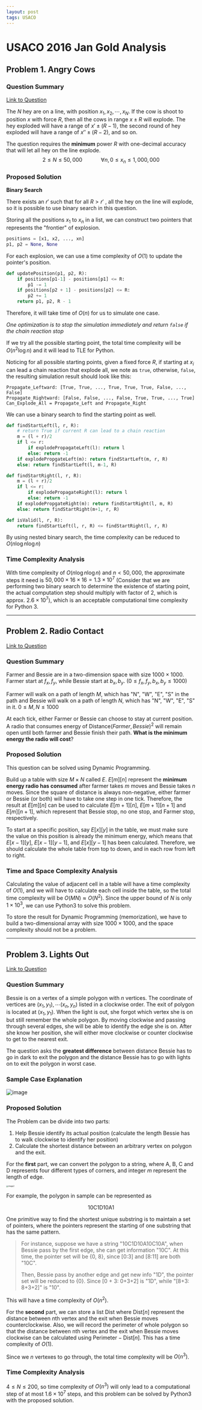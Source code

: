 ```yaml
---
layout: post
tags: USACO
---
```


<head>
    <script src="https://cdn.mathjax.org/mathjax/latest/MathJax.js?config=TeX-AMS-MML_HTMLorMML" type="text/javascript"></script>
    <script type="text/x-mathjax-config">
        MathJax.Hub.Config({
            tex2jax: {
            skipTags: ['script', 'noscript', 'style', 'textarea', 'pre'],
            inlineMath: [ ['$','$'], ["\\(","\\)"] ],
            displayMath: [ ['$$','$$'], ["\\[","\\]"] ],
            }
        });
    </script>
</head>


# USACO 2016 Jan Gold Analysis

## Problem 1. Angry Cows

### Question Summary

[Link to Question](http://usaco.org/index.php?page=viewproblem2&cpid=597
)

The $N$ hey are on a line, with position $x_1, x_2, \cdots, x_N$. If the cow is shoot to position $x$ with force $R$, then all the cows in range $x \pm R$ will explode. The hey exploded will have a range of $x' \pm (R - 1)$, the second round of hey exploded will have a range of $x'' \pm (R-2)$, and so on.

The question requires the **minimum** power $R$ with one-decimal accuracy that will let all hey on the line explode.
$$
2 \leq N \leq 50,000 \quad \quad \quad \forall n, 0 \leq x_n \leq 1,000,000
$$

### Proposed Solution 

**Binary Search**

There exists an $r'$ such that for all $R>r'$  , all the hey on the line will explode, so it is possible to use binary search in this question.

Storing all the positions $x_1$ to $x_n$ in a list, we can construct two pointers that represents the "frontier" of explosion.

```python
positions = [x1, x2, ..., xn]
p1, p2 = None, None
```

For each explosion, we can use a time complexity of $O(1)$ to update the pointer's position.

```python
def updatePosition(p1, p2, R):
    if positions[p1-1] - positions[p1] <= R:
        p1 -= 1
    if positions[p2 + 1] - positions[p2] <= R:
        p2 += 1
    return p1, p2, R - 1
```

Therefore, it will take time of $O(n)$ for us to simulate one case.

*One optimization is to stop the simulation immediately and return `false` if the chain reaction stop*

If we try all the possible starting point, the total time complexity will be $O(n^2\log{n})$ and it will lead to TLE for Python.

Noticing for all possible starting points, given a fixed force $R$, if starting at $x_i$ can lead a chain reaction that explode all, we note as `true`, otherwise, `false`, the resulting simulation result should look like this:

```
Propagate_Leftward: [True, True, ..., True, True, True, False, ..., False]
Propagate_Rightward: [False, False, ..., False, True, True, ..., True]
Can_Explode_All = Propagate_Left and Propagate_Right
```

We can use a binary search to find the starting point as well.

```python
def findStartLeft(l, r, R):
    # return True if current R can lead to a chain reaction
    m = (l + r)/2
    if l <= r:
        if explodePropagateLeft(l): return l
        else: return -1
    if explodePropgateLeft(m): return findStartLeft(m, r, R)
    else: return findStartLeft(l, m-1, R)

def findStartRight(l, r, R):
    m = (l + r)/2
    if l <= r:
        if explodePropagateRight(l): return l
        else: return -1
    if explodePropgateRight(m): return findStartRight(l, m, R)
    else: return findStartRight(m+1, r, R)

def isValid(l, r, R):
    return findStartLeft(l, r, R) <= findStartRight(l, r, R)
```

By using nested binary search, the time complexity can be reduced to $O(n\log{n}\log{n})$

### Time Complexity Analysis

With time complexity of $O(n \log{n}\log{n})$ and $n < 50,000$, the approximate steps it need is $50,000 \times 16\times 16 = 1.3\times 10^7$ (Consider that we are performing two binary search to determine the existence of starting point, the actual computation step should multiply with factor of $2$, which is approx. $2.6\times 10^7$), which is an acceptable computational time complexity for Python 3.

---

## Problem 2. Radio Contact

[Link to Question](http://usaco.org/index.php?page=viewproblem2&cpid=598)

### Question Summary

Farmer and Bessie are in a two-dimension space with size $1000\times 1000$. Farmer start at $f_x, f_y$, while Bessie start at $b_x, b_y$. ($0 \leq f_x, f_y, b_x, b_y \leq 1000$)

Farmer will walk on a path of length $M$, which has "N", "W", "E", "S" in the path and Bessie will walk on a path of length $N$, which has "N", "W", "E", "S" in it. $0 \leq M, N \leq 1000$

At each tick, either Farmer or Bessie can choose to stay at current position. A radio that consumes energy of $\text{Distance}(Farmer, Bessie)^2$  will remain open until both farmer and Bessie finish their path. **What is the minimum energy the radio will cost**?

### Proposed Solution

This question can be solved using Dynamic Programming.

Build up a table with size $M \times N$ called $E$. $E[m][n]$ represent the **minimum energy radio has consumed** after farmer takes $m$ moves and Bessie takes $n$ moves. Since the square of distance is always non-negative, either farmer or Bessie (or both) will have to take one step in one tick. Therefore, the result at $E[m][n]$ can be used to calculate $E[m + 1][n]$, $E[m  + 1][n + 1]$ and $E[m][n + 1]$, which represent that Bessie stop, no one stop, and Farmer stop, respectively.

To start at a specific position, say $E[x][y]$ in the table, we must make sure the value on this position is already the minimum energy, which means that $E[x-1][y]$, $E[x-1][y-1]$, and $E[x][y-1]$ has been calculated. Therefore, we should calculate the whole table from top to down, and in each row from left to right.

### Time and Space Complexity Analysis

Calculating the value of adjacent cell in a table will have a time complexity of $O(1)$, and we will have to calculate each cell inside the table, so the total time complexity will be $O(MN) \approx O(N^2)$. Since the upper bound of $N$ is only $1\times 10^3$, we can use Python3 to solve this problem.

To store the result for Dynamic Programming (memorization), we have to build a two-dimensional array with size $1000\times 1000$, and the space complexity should not be a problem.



---

## Problem 3. Lights Out

[Link to Question](http://usaco.org/index.php?page=viewproblem2&cpid=599)

### Question Summary

Bessie is on a vertex of a simple polygon with $n$ vertices. The coordinate of vertices are $(x_1, y_1), \cdots (x_n, y_n)$ listed in a clockwise order. The exit of polygon is located at $(x_1, y_1)$. When the light is out, she forgot which vertex she is on but still remember the whole polygon. By moving clockwise and passing through several edges, she will be able to identify the edge she is on. After she know her position, she will either move clockwise or counter clockwise to get to the nearest exit.

The question asks the **greatest difference** between distance Bessie has to go in dark to exit the polygon and the distance Bessie has to go with lights on to exit the polygon in worst case.

### Sample Case Explanation

![image](https://markchenyutian.github.io/Markchen_Blog/Asset/USACO2016JanGold3_1.png)

### Proposed Solution

The Problem can be divide into two parts:

1. Help Bessie identify its actual position (calculate the length Bessie has to walk clockwise to identify her position)
2. Calculate the shortest distance between an arbitrary vertex on polygon and the exit.

For the **first** part, we can convert the polygon to a string, where A, B, C and D represents four different types of corners, and integer $m$ represent the length of edge.

<img src="https://markchenyutian.github.io/Markchen_Blog/Asset/USACO2016_Jan_Gold3-2.jpg" alt="image2" style="zoom: 33%;" />

For example, the polygon in sample can be represented as

$$
\text{10C1D10A1}
$$

One primitive way to find the shortest unique substring is to maintain a set of pointers, where the pointers represent the starting of one substring that has the same pattern.

> For instance, suppose we have a string "10C1D10A10C10A", when Bessie pass by the first edge, she can get information "10C". At this time, the pointer set will be {0, 8}, since [0:3] and [8:11] are both "10C".
>
> Then, Bessie pass by another edge and get new info "1D",  the pointer set will be reduced to {0}. Since [0 + 3: 0+3+2] is "1D", while "[8+3: 8+3+2]" is "10".

This will have a time complexity of $O(n^2)$.

For the **second** part, we can store a list $\text{Dist}$  where $\text{Dist}[n]$ represent the distance between $n$th vertex and the exit when Bessie moves counterclockwise. Also, we will record the perimeter of whole polygon so that the distance between nth vertex and the exit when Bessie moves clockwise can be calculated using $\text{Perimeter}-\text{Dist}[n]$. This has a time complexity of $O(1)$.

Since we $n$ vertexes to go through, the total time complexity will be $O(n^3)$.

### Time Complexity Analysis

$4\leq N\leq 200$, so time complexity of $O(n^3)$ will only lead to a computational step of at most $1.6\times 10^7$ steps, and this problem can be solved by Python3 with the proposed solution.